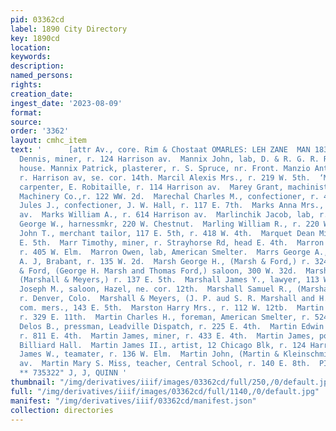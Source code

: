 ```yaml
---
pid: 03362cd
label: 1890 City Directory
key: 1890cd
location: 
keywords: 
description: 
named_persons: 
rights: 
creation_date: 
ingest_date: '2023-08-09'
format: 
source: 
order: '3362'
layout: cmhc_item
text: '      [attr Av., core. Rim & Chostaat OMARLES: LEH ZANE  MAN 183 MAR     Manning
  Dennis, miner, r. 124 Harrison av.  Mannix John, lab, D. & R. G. R. R., r. at section
  house. Mannix Patrick, plasterer, r. S. Spruce, nr. Front. Manzio Anthony, lab,
  r. Harrison av, se. cor. 14th. Marcil Alexis Mrs., r. 219 W. 5th.  ‘Marcott E.,
  carpenter, E. Robitaille, r. 114 Harrison av.  Marey Grant, machinist, Moynahan
  Machinery Co.,r. 122 WW. 2d.  Marechal Charles M., confectioner, r. 408 N. Hemlock.  Marechal
  Jules J., confectioner, J. W. Hall, r. 117 E. 7th.  Marks Anna Mrs., r. 614 Harrison
  av.  Marks William A., r. 614 Harrison av.  Marlinchik Jacob, lab, r. 211 W. Front.  Marling
  George W., harnessmkr, 220 W. Chestnut.  Marling William R., r. 220 W. Chestnut.  Maroney
  John T., merchant tailor, 117 E. 5th, r. 418 W. 4th.  Marquet Dean Miss, r. 319
  E. 5th.  Marr Timothy, miner, r. Strayhorse Rd, head E. 4th.  Marron Frank, lab,
  r. 405 W. Elm.  Marron Owen, lab, American Smelter.  Marrs George A., col’d, porter,
  A. J, Brabant, r. 135 W. 2d.  Marsh George H., (Marsh & Ford,) r. 324 W. 3d.  Marsh
  & Ford, (George H. Marsh and Thomas Ford,) saloon, 300 W. 32d.  Marshall James P.,
  (Marshall & Meyers,) r. 137 E. 5th.  Marshall James Y., lawyer, 113 W. 5th.  Marshall
  Joseph M., saloon, Hazel, ne. cor. 12th.  Marshall Samuel R., (Marshall & Meyers,)
  r. Denver, Colo.  Marshall & Meyers, (J. P. aud S. R. Marshall and H. F. Meyers,)
  com. mers., 143 E. 5th.  Marston Harry Mrs., r. 112 W. 12tb.  Martin Ben. L., miner,
  r. 329 E. 11th.  Martin Charles H., foreman, American Smelter, r. 524 W. 3d.  Martin
  Delos B., pressman, Leadville Dispatch, r. 225 E. 4th.  Martin Edwin W., miner,
  r. 811 E. 4th.  Martin James, miner, r. 433 E. 4th.  Martin James, porter, Pioneer
  Billiard Hall.  Martin James II., artist, 12 Chicago Blk, r. 124 Harrison av.  Martin
  James W., teamater, r. 136 W. Elm.  Martin John, (Martin & Kleinschmidt,) 318 Harrison
  av.  Martin Mary S. Miss, teacher, Central School, r. 140 E. 8th.  PICTURE FRAMES,
  ** 735322" J, J, QUINN '
thumbnail: "/img/derivatives/iiif/images/03362cd/full/250,/0/default.jpg"
full: "/img/derivatives/iiif/images/03362cd/full/1140,/0/default.jpg"
manifest: "/img/derivatives/iiif/03362cd/manifest.json"
collection: directories
---
```

